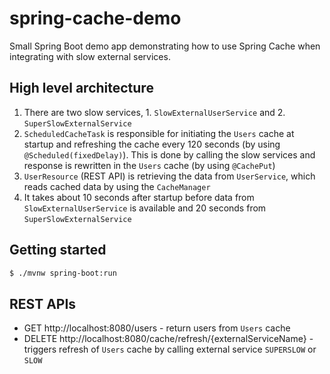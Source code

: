 # spring-cache-demo
Small Spring Boot demo app demonstrating how to use Spring Cache when integrating with slow external services.

## High level architecture
1. There are two slow services, 1. `SlowExternalUserService` and 2. `SuperSlowExternalService`
2. `ScheduledCacheTask` is responsible for initiating the `Users` cache at startup and refreshing the cache every 120 seconds (by using `@Scheduled(fixedDelay)`). This is done by calling the slow services and response is rewritten in the `Users` cache (by using `@CachePut`)
3. `UserResource` (REST API) is retrieving the data from `UserService`, which reads cached data by using the `CacheManager`
4. It takes about 10 seconds after startup before data from `SlowExternalUserService` is available and 20 seconds from `SuperSlowExternalService`

## Getting started
````bash
$ ./mvnw spring-boot:run
````

## REST APIs
- GET http://localhost:8080/users - return users from `Users` cache
- DELETE http://localhost:8080/cache/refresh/{externalServiceName} - triggers refresh of `Users` cache by calling external service `SUPERSLOW` or `SLOW`

